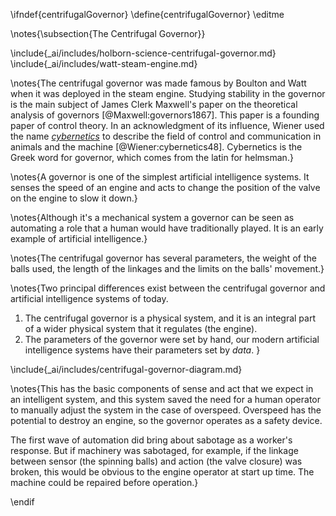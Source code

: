 \ifndef{centrifugalGovernor}
\define{centrifugalGovernor}
\editme

\notes{\subsection{The Centrifugal Governor}}

\include{_ai/includes/holborn-science-centrifugal-governor.md}
\include{_ai/includes/watt-steam-engine.md}

\notes{The centrifugal governor was made famous by Boulton and Watt when it was deployed in the steam engine. Studying stability in the governor is the main subject of James Clerk Maxwell's paper on the theoretical analysis of governors [@Maxwell:governors1867]. This paper is a founding paper of control theory. In an acknowledgment of its influence, Wiener used the name [*cybernetics*](https://en.wikipedia.org/wiki/Cybernetics) to describe the field of control and communication in animals and the machine [@Wiener:cybernetics48]. Cybernetics is the Greek word for governor, which comes from the latin for helmsman.}

\notes{A governor is one of the simplest artificial intelligence systems. It senses the speed of an engine and acts to change the position of the valve on the engine to slow it down.}

\notes{Although it's a mechanical system a governor can be seen as automating a role that a human would have traditionally played. It is an early example of artificial intelligence.}

\notes{The centrifugal governor has several parameters, the weight of the balls used, the length of the linkages and the limits on the balls' movement.}

\notes{Two principal differences exist between the centrifugal governor and artificial intelligence systems of today.

1. The centrifugal governor is a physical system, and it is an integral part of a wider physical system that it regulates (the engine).
2. The parameters of the governor were set by hand, our modern artificial intelligence systems have their parameters set by *data*.
}

\include{_ai/includes/centrifugal-governor-diagram.md}

\notes{This has the basic components of sense and act that we expect in an intelligent system, and this system saved the need for a human operator to manually adjust the system in the case of overspeed. Overspeed has the potential to destroy an engine, so the governor operates as a safety device.

The first wave of automation did bring about sabotage as a worker's response. But if machinery was sabotaged, for example, if the linkage between sensor (the spinning balls) and action (the valve closure) was broken, this would be obvious to the engine operator at start up time. The machine could be repaired before operation.}


\endif
